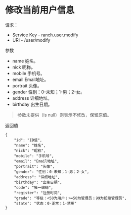 # 修改当前用户信息

请求：
- Service Key - ranch.user.modify
- URI - /user/modify

参数
- name 姓名。
- nick 昵称。
- mobile 手机号。
- email Email地址。
- portrait 头像。
- gender 性别：0-未知；1-男；2-女。
- address 详细地址。
- birthday 出生日期。

> 参数未提供（is null）则表示不修改，保留原值。

返回值
```text
{
    "id": "ID值",
    "name": "姓名",
    "nick": "昵称",
    "mobile": "手机号",
    "email": "Email地址",
    "portrait": "头像",
    "gender": "性别：0-未知；1-男；2-女",
    "address": "详细地址",
    "birthday": "出生日期",
    "code": "唯一编码",
    "register": "注册时间",
    "grade": "等级：<50为用户；>=50为管理员；99为超级管理员",
    "state": "状态：0-正常；1-禁用"
}
```
